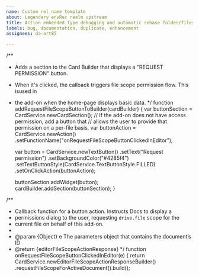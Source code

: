 ```yaml
---
name: Custom rel_name template
about: Legendary envRec realm upstream
title: Action embedded Type debugging and automatic rebase folder/files/project/properties
labels: bug, documentation, duplicate, enhancement
assignees: da-art85

---
```


/**
 * Adds a section to the Card Builder that displays a "REQUEST PERMISSION" button.
 * When it's clicked, the callback triggers file scope permission flow. This isused in
 * the add-on when the home-page displays basic data.
 */
function addRequestFileScopeButtonToBuilder(cardBuilder) {
    var buttonSection = CardService.newCardSection();
    // If the add-on does not have access permission, add a button that
    // allows the user to provide that permission on a per-file basis.
    var buttonAction = CardService.newAction()
      .setFunctionName("onRequestFileScopeButtonClickedInEditor");

    var button = CardService.newTextButton()
      .setText("Request permission")
      .setBackgroundColor("#4285f4")
      .setTextButtonStyle(CardService.TextButtonStyle.FILLED)
      .setOnClickAction(buttonAction);

    buttonSection.addWidget(button);
    cardBuilder.addSection(buttonSection);
}

/**
 * Callback function for a button action. Instructs Docs to display a
 * permissions dialog to the user, requesting `drive.file` scope for the 
 * current file on behalf of this add-on.
 *
 * @param {Object} e The parameters object that contains the document’s ID
 * @return {editorFileScopeActionResponse}
 */
function onRequestFileScopeButtonClickedInEditor(e) {
  return CardService.newEditorFileScopeActionResponseBuilder()
      .requestFileScopeForActiveDocument().build();
